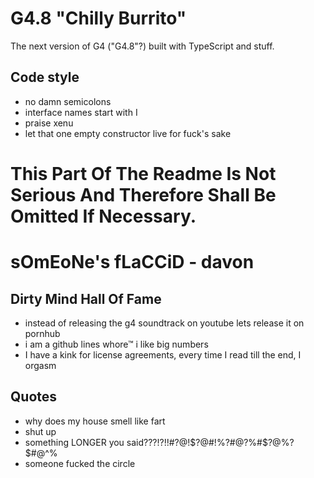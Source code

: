 # G4.8 "Chilly Burrito"

The next version of G4 ("G4.8"?) built with TypeScript and stuff.

## Code style

* no damn semicolons
* interface names start with I
* praise xenu
* let that one empty constructor live for fuck's sake

# This Part Of The Readme Is Not Serious And Therefore Shall Be Omitted If Necessary.

# sOmEoNe's fLaCCiD - davon

## Dirty Mind Hall Of Fame

* instead of releasing the g4 soundtrack on youtube lets release it on pornhub
* i am a github lines whore™ i like big numbers
* I have a kink for license agreements, every time I read till the end, I orgasm

## Quotes

* why does my house smell like fart
* shut up
* something LONGER you said???!?!!#?@!$?@#!%?#@?%#$?@%?$#@^%
* someone fucked the circle